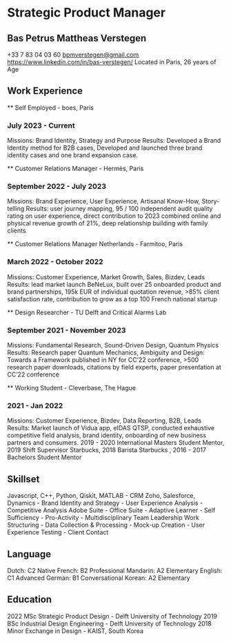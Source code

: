 # Strategic Product Manager
## Bas Petrus Mattheas Verstegen
+33 7 83 04 03 60 
bpmverstegen@gmail.com
https://www.linkedin.com/in/bas-verstegen/
Located in Paris, 26 years of Age

## Work Experience
** Self Employed - boes, Paris
### July 2023 - Current 
Missions: Brand Identity, Strategy and Purpose
Results: Developed a Brand Identity method for B2B cases, Developed and launched three brand identity cases and one
brand expansion case.

** Customer Relations Manager - Hermès, Paris 
### September 2022 - July 2023
Missions: Brand Experience, User Experience, Artisanal Know-How, Story-telling
Results: user journey mapping, 95 / 100 independent audit quality rating on user experience, direct contribution to 2023
combined online and physical revenue growth of 21%, deep relationship building with family clients

** Customer Relations Manager Netherlands - Farmitoo, Paris
### March 2022 - October 2022
Missions: Customer Experience, Market Growth, Sales, Bizdev, Leads
Results: lead market launch BeNeLux, built over 25 onboarded product and brand partnerships, 195k EUR of individual
quotation revenue, >85% client satisfaction rate, contribution to grow as a top 100 French national startup

** Design Researcher - TU Delft and Critical Alarms Lab
### September 2021 - November 2023 
Missions: Fundamental Research, Sound-Driven Design, Quantum Physics
Results: Research paper Quantum Mechanics, Ambiguity and Design: Towards a Framework published in NY for CC’22
conference, >500 research paper downloads, citations by field experts, paper presentation at CC’22 conference

** Working Student - Cleverbase, The Hague
### 2021 - Jan 2022 
Missions: Customer Experience, Bizdev, Data Reporting, B2B, Leads
Results: Market launch of Vidua app, eIDAS QTSP, conducted exhaustive competitive field analysis, brand identity,
onboarding of new business partners and consumers.
2019 - 2020 International Masters Student Mentor, 2019 Shift Supervisor Starbucks, 2018 Barista Starbucks , 2016 -
2017 Bachelors Student Mentor

## Skillset
Javascript, C++, Python, Qiskit, MATLAB - CRM Zoho, Salesforce, Dynamics - Brand Identity and Strategy - User Experience Analysis - Competitive Analysis
Adobe Suite - Office Suite - Adaptive Learner - Self Sufficiency - Pro-Activity - Multidisciplinary Team Leadership
Work Structuring - Data Collection & Processing - Mock-up Creation - User Experience Testing - Client Contact

## Language
Dutch: C2 Native French: B2 Professional Mandarin: A2 Elementary
English: C1 Advanced German: B1 Conversational Korean: A2 Elementary

## Education
2022 MSc Strategic Product Design - Delft University of Technology
2019 BSc Industrial Design Engineering - Delft University of Technology
2018 Minor Exchange in Design - KAIST, South Korea

